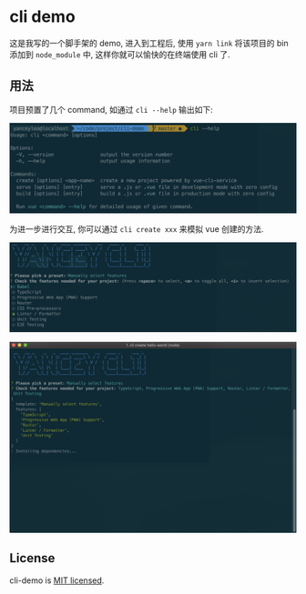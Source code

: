 # cli demo

这是我写的一个脚手架的 demo, 进入到工程后, 使用 `yarn link` 将该项目的 bin 添加到 `node_module` 中, 这样你就可以愉快的在终端使用 cli 了.

## 用法

项目预置了几个 command, 如通过 `cli --help` 输出如下:

![comanner](./assets/comanner.jpg)

为进一步进行交互, 你可以通过 `cli create xxx` 来模拟 vue 创建的方法.

![choose](./assets/choose.jpg)

![create](./assets/create.jpg)

## License

cli-demo is [MIT licensed](https://opensource.org/licenses/MIT).
